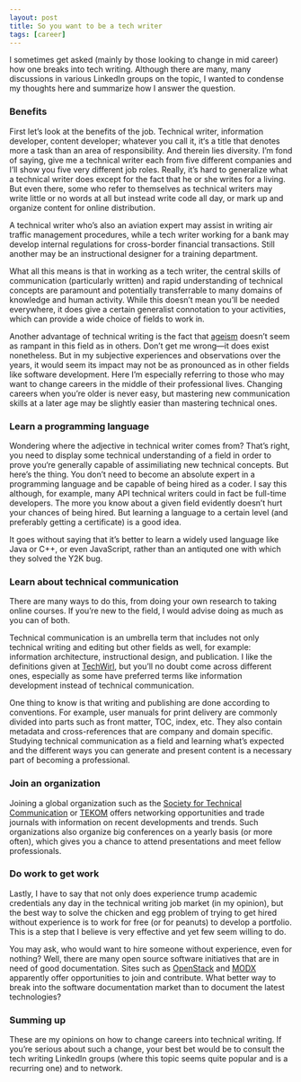 ```yaml
---
layout: post
title: So you want to be a tech writer
tags: [career]
---
```


I sometimes get asked (mainly by those looking to change in mid career) how one breaks into tech writing. Although there are many, many discussions in various LinkedIn groups on the topic, I wanted to condense my thoughts here and summarize how I answer the question.

### Benefits

First let’s look at the benefits of the job. Technical writer, information developer, content developer; whatever you call it, it‘s a title that denotes more a task than an area of responsibility. And therein lies diversity. I’m fond of saying, give me a technical writer each from five different companies and I’ll show you five very different job roles. Really, it’s hard to generalize what a technical writer does except for the fact that he or she writes for a living. But even there, some who refer to themselves as technical writers may write little or no words at all but instead write code all day, or mark up and organize content for online distribution.

A technical writer who’s also an aviation expert may assist in writing air traffic management procedures, while a tech writer working for a bank may develop internal regulations for cross-border financial transactions. Still another may be an instructional designer for a training department.

What all this means is that in working as a tech writer, the central skills of communication (particularly written) and rapid understanding of technical concepts are paramount and potentially transferrable to many domains of knowledge and human activity. While this doesn’t mean you’ll be needed everywhere, it does give a certain generalist connotation to your activities, which can provide a wide choice of fields to work in.

Another advantage of technical writing is the fact that [ageism](https://stc-sf.org/2014/03/01/march-2014-meeting-discussion-ageism-and-todays-technical-communicator/) doesn’t seem as rampant in this field as in others. Don’t get me wrong—it does exist nonetheless. But in my subjective experiences and observations over the years, it would seem its impact may not be as pronounced as in other fields like software development. Here I’m especially referring to those who may want to change careers in the middle of their professional lives. Changing careers when you’re older is never easy, but mastering new communication skills at a later age may be slightly easier than mastering technical ones.

### Learn a programming language

Wondering where the adjective in technical writer comes from? That’s right, you need to display some technical understanding of a field in order to prove you‘re generally capable of assimiliating new technical concepts. But here’s the thing. You don’t need to become an absolute expert in a programming language and be capable of being hired as a coder. I say this although, for example, many API technical writers could in fact be full-time developers. The more you know about a given field evidently doesn’t hurt your chances of being hired. But learning a language to a certain level (and preferably getting a certificate) is a good idea.

It goes without saying that it’s better to learn a widely used language like Java or C++, or even JavaScript, rather than an antiquted one with which they solved the Y2K bug.

### Learn about technical communication

There are many ways to do this, from doing your own research to taking online courses. If you’re new to the field, I would advise doing as much as you can of both.

Technical communication is an umbrella term that includes not only technical writing and editing but other fields as well, for example: information architecture, instructional design, and publication. I like the definitions given at [TechWirl](http://techwhirl.com/what-is-technical-communications/), but you’ll no doubt come across different ones, especially as some have preferred terms like information development instead of technical communication.

One thing to know is that writing and publishing are done according to conventions. For example, user manuals for print delivery are commonly divided into parts such as front matter, TOC, index, etc. They also contain metadata and cross-references that are company and domain specific. Studying technical communication as a field and learning what’s expected and the different ways you can generate and present content is a necessary part of becoming a professional.

### Join an organization

Joining a global organization such as the [Society for Technical Communication](https://www.stc.org/) or [TEKOM](http://www.technical-communication.org/) offers networking opportunities and trade journals with information on recent developments and trends. Such organizations also organize big conferences on a yearly basis (or more often), which gives you a chance to attend presentations and meet fellow professionals.

### Do work to get work

Lastly, I have to say that not only does experience trump academic credentials any day in the technical writing job market (in my opinion), but the best way to solve the chicken and egg problem of trying to get hired without experience is to work for free (or for peanuts) to develop a portfolio. This is a step that I believe is very effective and yet few seem willing to do.

You may ask, who would want to hire someone without experience, even for nothing? Well, there are many open source software initiatives that are in need of good documentation. Sites such as [OpenStack](http://docs.openstack.org/contributor-guide/index.html) and [MODX](http://docs.openstack.org/contributor-guide/index.html) apparently offer opportunities to join and contribute. What better way to break into the software documentation market than to document the latest technologies?

### Summing up

These are my opinions on how to change careers into technical writing. If you’re serious about such a change, your best bet would be to consult the tech writing LinkedIn groups (where this topic seems quite popular and is a recurring one) and to network.
